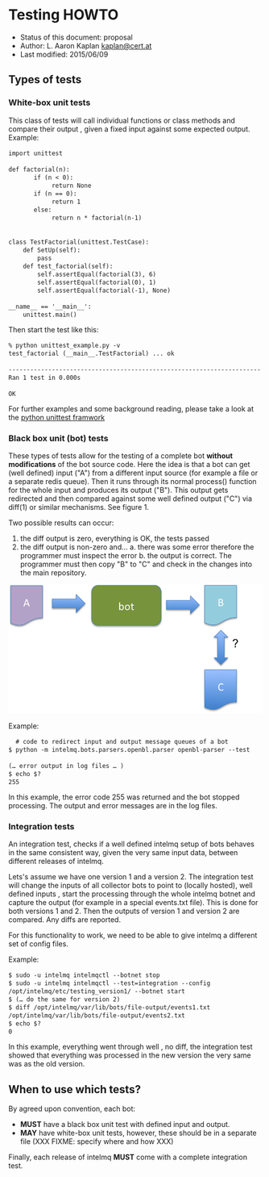 # Testing HOWTO

* Status of this document:  proposal    
* Author:                   L. Aaron Kaplan <kaplan@cert.at> 
* Last modified:            2015/06/09 

## Types of tests

### White-box unit tests

This class of tests will call individual functions or class methods and compare their output , given a fixed input against some expected output.
Example:

```
import unittest

def factorial(n):
       if (n < 0):
            return None
       if (n == 0):
            return 1
       else:
            return n * factorial(n-1) 


class TestFactorial(unittest.TestCase):
    def SetUp(self):
        pass
    def test_factorial(self):
        self.assertEqual(factorial(3), 6)
        self.assertEqual(factorial(0), 1)
        self.assertEqual(factorial(-1), None)

__name__ == '__main__':
    unittest.main()

```

Then start the test like this:

```
% python unittest_example.py -v
test_factorial (__main__.TestFactorial) ... ok

----------------------------------------------------------------------
Ran 1 test in 0.000s

OK
```

For further examples and some background reading, please take a look at the [python unittest framwork](https://docs.python.org/2/library/unittest.html)

### Black box unit (bot) tests

These types of tests allow for the testing of a complete bot **without modifications** of the bot source code. Here the idea is that a bot can get (well defined) input ("A") from a different input source (for example a file or a separate redis queue). Then it runs through its normal process() function for the whole input and produces its output ("B"). This output gets redirected and then compared against some well defined output ("C") via diff(1) or similar mechanisms.
See figure 1.

Two possible results can occur: 

  1. the diff output is zero, everything is OK, the tests passed
  2. the diff output is non-zero and...
    a. there was some error therefore the programmer must inspect the error
    b. the output is correct. The programmer must then copy "B" to "C" and check in the changes into the main repository.

![Figure 1:  black box test flow](Testing-blackboxtest.png "Figure 1: unit test black box testing")


Example:

```
  # code to redirect input and output message queues of a bot
$ python -m intelmq.bots.parsers.openbl.parser openbl-parser --test

(… error output in log files … )
$ echo $?
255
```
In this example, the error code 255 was returned and the bot stopped processing. The output and error messages are in the log files.


### Integration tests

An integration test, checks if a well defined intelmq setup of bots behaves in the same consistent way, given the very same input data, between different releases of intelmq. 

Lets's assume we have one version 1 and a version 2. The integration test will change the inputs of all collector bots to point to (locally hosted), well defined inputs , start the processing through the whole intelmq botnet and capture the output (for example in a special events.txt file). This is done for both versions 1 and 2. Then the outputs of version 1 and version 2 are compared. Any diffs are reported.

For this functionality to work, we need to be able to give intelmq a different set of config files.

Example:

```
$ sudo -u intelmq intelmqctl --botnet stop
$ sudo -u intelmq intelmqctl --test=integration --config /opt/intelmq/etc/testing_version1/ --botnet start
$ (… do the same for version 2)
$ diff /opt/intelmq/var/lib/bots/file-output/events1.txt /opt/intelmq/var/lib/bots/file-output/events2.txt 
$ echo $?
0

```
In this example, everything went through well , no diff, the integration test showed that everything was processed in the new version the very same was as the old version.


## When to use which tests?

By agreed upon convention, each bot:

  * **MUST** have a black box unit test with defined input and output.
  * **MAY** have white-box unit tests, however, these should be in a separate file (XXX FIXME: specify where and how XXX)

Finally, each release of intelmq **MUST** come with a complete integration test.



